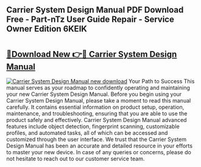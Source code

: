 ## Carrier System Design Manual PDF Download Free - Part-nTz User Guide Repair - Service Owner Edition 6KEIK

# <h2><a href="http://bc14475.oget.top/?id=Carrier+System+Design+Manual">🔗Download New 👉🔴 Carrier System Design Manual</a></h2>

[![Carrier System Design Manual new download](https://i.imgur.com/5g1atiW.png)](http://bc14475.oget.top/?id=Carrier+System+Design+Manual)
Your Path to Success This manual serves as your roadmap to confidently operating and maintaining your new Carrier System Design Manual. Before you begin using your Carrier System Design Manual, please take a moment to read this manual carefully. It contains essential information on product setup, operation, maintenance, and troubleshooting, ensuring that you are able to use the product safely and effectively. Carrier System Design Manual advanced features include object detection, fingerprint scanning, customizable profiles, and automated tasks, all of which can be accessed and customized through the user interface. We trust that the Carrier System Design Manual has been an accurate and detailed resource in your efforts to master your new device. In case of any queries or concerns, please do not hesitate to reach out to our customer service team.
